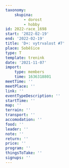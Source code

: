 ```yaml
---
taxonomy:
    skupina:
        - dorost
        - hobby
id: 2022-race_1698
start: '2022-02-19'
end: '2022-02-19'
title: 'D+: vytrvalost #7'
place: Soběšice
type: T
template: trenink
date: '2021-11-07'
import:
    type: members
    time: 1636318801
meetTime: ''
meetPlace: ''
link: ''
eventTypeDescription: ''
startTime: ''
map: ''
terrain: ''
transport: ''
accomodation: ''
food: ''
leader: ''
note: ''
return: ''
price: ''
program: ''
thingsToTake: ''
signups: ''
---
```


